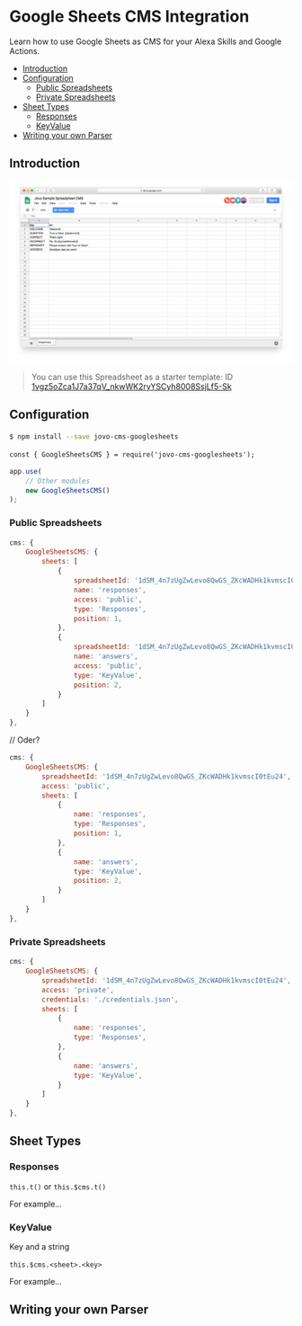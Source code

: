 # Google Sheets CMS Integration

Learn how to use Google Sheets as CMS for your Alexa Skills and Google Actions.

* [Introduction](#introduction)
* [Configuration](#configuration)
   * [Public Spreadsheets](#public-spreadsheets)
   * [Private Spreadsheets](#private-spreadsheets)
* [Sheet Types](#sheet-types)
   * [Responses](#responses)
   * [KeyValue](#keyvalue)
* [Writing your own Parser](#writing-your-own-parser)


## Introduction

![GoogleSheets CMS for Alexa and Google Assistant](../../img/cms-sample-google-sheets.jpg)

> You can use this Spreadsheet as a starter template: ID [1vgz5oZca1J7a37qV_nkwWK2ryYSCyh8008SsjLf5-Sk](https://docs.google.com/spreadsheets/d/1vgz5oZca1J7a37qV_nkwWK2ryYSCyh8008SsjLf5-Sk/)

## Configuration

```sh
$ npm install --save jovo-cms-googlesheets
```

`const { GoogleSheetsCMS } = require('jovo-cms-googlesheets');`

```javascript
app.use(
    // Other modules
    new GoogleSheetsCMS()
);
```

### Public Spreadsheets

```javascript
cms: {
    GoogleSheetsCMS: {
        sheets: [
            {
                spreadsheetId: '1dSM_4n7zUgZwLevo8QwGS_ZKcWADHk1kvmscI0tEu24',
                name: 'responses',
                access: 'public',
                type: 'Responses',
                position: 1,
            },
            {
                spreadsheetId: '1dSM_4n7zUgZwLevo8QwGS_ZKcWADHk1kvmscI0tEu24',
                name: 'answers',
                access: 'public',
                type: 'KeyValue',
                position: 2,
            }
        ]
    }
},
```

// Oder?

```javascript
cms: {
    GoogleSheetsCMS: {
        spreadsheetId: '1dSM_4n7zUgZwLevo8QwGS_ZKcWADHk1kvmscI0tEu24',
        access: 'public',
        sheets: [
            {
                name: 'responses',
                type: 'Responses',
                position: 1,
            },
            {
                name: 'answers',
                type: 'KeyValue',
                position: 2,
            }
        ]
    }
},
```


### Private Spreadsheets

```javascript
cms: {
    GoogleSheetsCMS: {
        spreadsheetId: '1dSM_4n7zUgZwLevo8QwGS_ZKcWADHk1kvmscI0tEu24',
        access: 'private',
        credentials: './credentials.json',
        sheets: [
            {
                name: 'responses',
                type: 'Responses',
            },
            {
                name: 'answers',
                type: 'KeyValue',
            }
        ]
    }
},
```

## Sheet Types

### Responses

`this.t()` or `this.$cms.t()`

For example...

### KeyValue

Key and a string

`this.$cms.<sheet>.<key>`

For example...


## Writing your own Parser





<!--[metadata]: {"description": "Learn how to use Google Sheets as CMS for your Alexa Skills and Google Actions.",
"route": "cms/google-sheets" }-->
